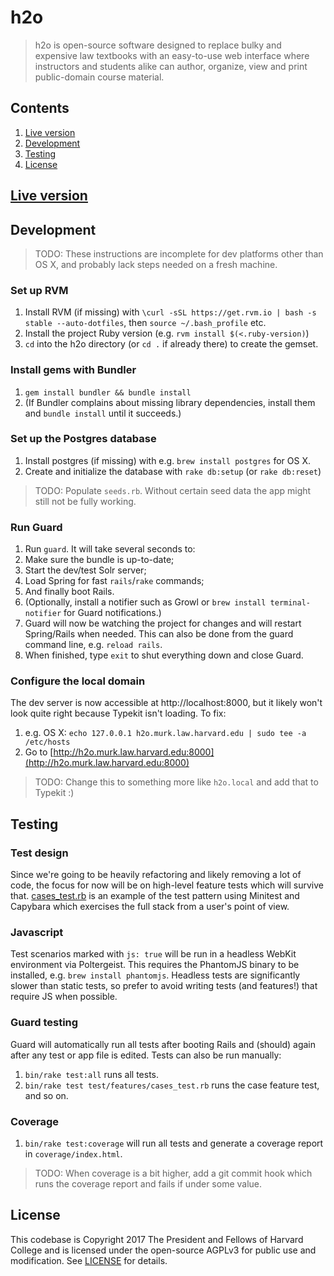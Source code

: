 # h2o

> h2o is open-source software designed to replace bulky and expensive law textbooks with an easy-to-use web interface where instructors and students alike can author, organize, view and print public-domain course material.

## Contents

1. [Live version](#live_version)
2. [Development](#development)
3. [Testing](#testing)
3. [License](#license)

## [Live version](https://h2o.law.harvard.edu/)

## Development

> TODO: These instructions are incomplete for dev platforms other than OS X, and probably lack steps needed on a fresh machine.

### Set up RVM

1. Install RVM (if missing) with `\curl -sSL https://get.rvm.io | bash -s stable --auto-dotfiles`, then `source ~/.bash_profile` etc.
2. Install the project Ruby version (e.g. `rvm install $(<.ruby-version)`)
2. `cd` into the h2o directory (or `cd .` if already there) to create the gemset.

### Install gems with Bundler

1. `gem install bundler && bundle install`
2. (If Bundler complains about missing library dependencies, install them and `bundle install` until it succeeds.)

### Set up the Postgres database

1. Install postgres (if missing) with e.g. `brew install postgres` for OS X.
3. Create and initialize the database with `rake db:setup` (or `rake db:reset`)

> TODO: Populate `seeds.rb`. Without certain seed data the app might still not be fully working.

### Run Guard

1. Run `guard`. It will take several seconds to:
2. Make sure the bundle is up-to-date;
2. Start the dev/test Solr server;
3. Load Spring for fast `rails`/`rake` commands;
4. And finally boot Rails.
3. (Optionally, install a notifier such as Growl or `brew install terminal-notifier` for Guard notifications.)
4. Guard will now be watching the project for changes and will restart Spring/Rails when needed. This can also be done from the guard command line, e.g. `reload rails`.
5. When finished, type `exit` to shut everything down and close Guard.

### Configure the local domain

The dev server is now accessible at http://localhost:8000, but it likely won't look quite right because Typekit isn't loading. To fix:

1. e.g. OS X: `echo 127.0.0.1 h2o.murk.law.harvard.edu | sudo tee -a /etc/hosts`
2. Go to [http://h2o.murk.law.harvard.edu:8000](http://h2o.murk.law.harvard.edu:8000)

> TODO: Change this to something more like `h2o.local` and add that to Typekit :)

## Testing

### Test design

Since we're going to be heavily refactoring and likely removing a lot of code, the focus for now will be on high-level feature tests which will survive that. [cases_test.rb](test/features/cases_test.rb) is an example of the test pattern using Minitest and Capybara which exercises the full stack from a user's point of view.

### Javascript

Test scenarios marked with `js: true` will be run in a headless WebKit environment via Poltergeist. This requires the PhantomJS binary to be installed, e.g. `brew install phantomjs`. Headless tests are significantly slower than static tests, so prefer to avoid writing tests (and features!) that require JS when possible.

### Guard testing

Guard will automatically run all tests after booting Rails and (should) again after any test or app file is edited. Tests can also be run manually:

1. `bin/rake test:all` runs all tests.
1. `bin/rake test test/features/cases_test.rb` runs the case feature test, and so on.

### Coverage

1. `bin/rake test:coverage` will run all tests and generate a coverage report in `coverage/index.html`.

> TODO: When coverage is a bit higher, add a git commit hook which runs the coverage report and fails if under some value.

## License

This codebase is Copyright 2017 The President and Fellows of Harvard College and is licensed under the open-source AGPLv3 for public use and modification. See [LICENSE](LICENSE) for details.
